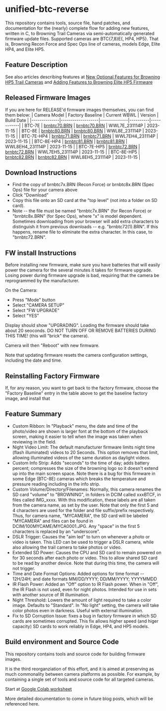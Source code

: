 # unified-btc-reverse

This repository contains tools, source file, hand patches, and documentation for the (nearly) complete flow for adding new features, written in C, to Browning Trail Cameras via semi-automatically generated firmware update files.  Supported cameras are BTC{7,8}E{, HP4, HP5}.  That is, Browning Recon Force and Spec Ops line of cameras, models Edge, Elite HP4, and Elite HP5. 

## Feature Description
See also articles describing features at [New Optional Features for Browning HP5 Trail Cameras](https://winterberrywildlife.ouroneacrefarm.com/2022/12/19/new-optional-features-for-browning-hp5-trail-cameras/)
and 
[Adding Features to Browning Elite HP5 Firmware](https://winterberrywildlife.ouroneacrefarm.com/2022/11/14/adding-features-to-browning-elite-hp5-firmware/)

## Released Firmware Images
If you are here for RELEASE'd firmware images themselves, you can find them below:
| Camera Model | Factory Baseline  | Current WBWL | Version  | Build Date |
|--------------|-------------------|--------------|----------|------------|
| BTC-7E | [brnbtc70.BRN](https://github.com/robertzak133/unified-btc-reverse/blob/main/targets/btc-7e/factory-firmware-images/BTC7E_2021_10_07/brnbtc70.BRN) | [brnbtc70.BRN](https://github.com/robertzak133/unified-btc-reverse/blob/main/targets/btc-7e/created-burn-images/RELEASE/brnbtc70.BRN) | WWL7E_231114P | 2023-11-15 |
| BTC-8E | [brnbtc80.BRN](https://github.com/robertzak133/unified-btc-reverse/blob/main/targets/btc-8e/factory-firmware-images/BTC8E_2021_10_07/brnbtc80.BRN) | [brnbtc80.BRN](https://github.com/robertzak133/unified-btc-reverse/blob/main/targets/btc-8e/created-burn-images/RELEASE/brnbtc80.BRN) | WWL8E_231114P | 2023-11-15 |
| BTC-7E-HP4 | [brnbtc71.BRN](https://github.com/robertzak133/unified-btc-reverse/blob/main/targets/btc-7e-hp4/factory-firmware-images/2023-02-01-ns/brnbtc71.BRN) | [brnbtc71.BRN](https://github.com/robertzak133/unified-btc-reverse/blob/main/targets/btc-7e-hp4/created-burn-images/RELEASE/brnbtc71.BRN) | WWL7EH4_231114P | 2023-11-15 |
| BTC-8E-HP4 | [brnbtc81.BRN](https://github.com/robertzak133/unified-btc-reverse/blob/main/targets/btc-8e-hp4/factory-firmware-images/2023-02-01-ns/brnbtc81.BRN) | [brnbtc81.BRN](https://github.com/robertzak133/unified-btc-reverse/blob/main/targets/btc-8e-hp4/created-burn-images/RELEASE/brnbtc81.BRN) | WWL8EH4_231114P | 2023-11-15 |
| BTC-7E-HP5 | [brnbtc72.BRN](https://github.com/robertzak133/unified-btc-reverse/blob/main/targets/btc-7e-hp5/factory-firmware-images/BTC7EH5_L10200F/brnbtc72.BRN) | [brnbtc72.BRN](https://github.com/robertzak133/unified-btc-reverse/blob/main/targets/btc-7e-hp5/created-burn-images/RELEASE/brnbtc72.BRN) | WWL7EH5_231114P | 2023-11-15 |
| BTC-8E-HP5 | [brnbtc82.BRN](https://github.com/robertzak133/unified-btc-reverse/blob/main/targets/btc-8e-hp5/factory-firmware-images/BTC8EH5_L10200F/brnbtc82.BRN) | [brnbtc82.BRN](https://github.com/robertzak133/unified-btc-reverse/blob/main/targets/btc-8e-hp5/created-burn-images/RELEASE/brnbtc82.BRN) | WWL8EH5_231114P | 2023-11-15 |

## Download Instructions
- Find the copy of brnbtc7x.BRN (Recon Force) or brnbtc8x.BRN (Spec Ops) file for your camera above
- Click "Download"
- Copy this file onto an SD card at the "top level" (not into a folder on SD card).  
- Note -- the file must be named "brnbtc7x.BRN" (for Recon Force) or "brnbtc8x.BRN" (for Spec Ops), where "x" is model dependent.  Sometimes downloading from your browser will add extra characters to distinguish it from previous downloads -- e.g. "brnbtc72(1).BRN".  If this happens, rename file to eliminate the extra character. In this case, to  "brnbtc72.BRN". 

## FW install Instructions

Before installing new firmware, make sure you have batteries that will easily power the camera for the several minutes it takes for firmware upgrade. Losing power during firmware upgrade is bad, requiring that the camera be reprogrammed by the manufacturer.  

On the Camera:
- Press "Mode" button 
- Select "CAMERA SETUP"
- Select "FW UPGRADE"
- Select "YES"

Display should show "UPGRADING".  Loading the firmware should take about 20 seoconds. DO NOT TURN OFF OR REMOVE BATTERIES DURING THIS TIME! (this will "brick" the camera).  

Camera will then "Reboot" with new firmware.

Note that updating firmware resets the camera configuration settings, including the date and time. 

## Reinstalling Factory Firmware
If, for any reason, you want to get back to the factory firmware, choose the "Factory Baseline" entry in the table above to get the baseline factory image, and install that



## Feature Summary
 * Custom Ribbon: In "Playback" menu, the date and time of the photo/video are shown is larger font at the bottom of the playback screen, making it easier to tell when the image was taken when reviewing in the field. 
 * Night Video Limit: The default manufacturer firmware limits night time (flash illuminated) videos to 20 Seconds.  This option removes that limit, allowing illuminated videos of the same duration as daylight videos.
 * Custom Info Strip: Adds "seconds" to the time of day; adds battery percent; compresses the size of the browning logo so it doesn't extend up into the main screen space.  Note there is a bug for this firmware in some Edge (BTC-8E) cameras which breaks the temperature and pressure reading including in the info strip.  
 * Custom Volume/Directory/Filenames: Normally, this camera renames the SD card "volume"  to "BROWNING", in folders in DCIM called xxxBTCF, in files called IMG_xxxx.  With this modification, these labels are all taken from the camera name, as set by the user.  Note that only the first 5 and 4 characters are used for the folder and file suffix/prefix respectively.  Thus, for camera name, "MYCAMERA", the SD card will be labeled "MYCAMERA" and files can be found in DCIM/100MYCAME/MYCA0001.JPG.  Any "space" in the first 5 characters is replaced by an "underscore".
 * DSLR Trigger: Causes the "aim led" to turn on whenever a photo or video is taken.  This LED can be used to trigger a DSLR camera, while also allowing the trail camera to take photos or video.
 * Extended SD Power: Causes the CPU and SD card to remain powered on for 30 seconds after each photo or video.  This to allow shared SD card to be read by another device.  Note that during this time, the camera will not trigger.
 * Time and Date Format Options: Added options for time format -- 12H/24H; and date formats MM/DD/YYYY; DD/MM/YYYY; YYYYMMDD
 * IR Flash Power: Added an "Off" option to IR Flash power.  When in "Off", the IR Flash is not used, even for night photos.  Intended for use in sets with another source of IR illumination. 
 * Night Threshold: Lowers the amount of light required to take a color image.  Defaults to "Standard".  In "No light" setting, the camera will take color photos even in darkness.  Useful with external illumination. 
 * Fix to SD Corruption Issue: fixes a bug in factory firmware in which SD cards are sometimes corrupted.  This fix allows higher speed (and higer capacity) SD cards to work reliably in Edge, HP4, and HP5 models. 
 
## Build environment and Source Code

This repository contains tools and source code for building firmware images.  

It is the third reorganziation of this effort, and it is aimed at preserving as much commonality between camera platforms as possible.  For example, by containing a single set of tools and source code for all targeted cameras.

Start at [Google Colab worksheet](https://github.com/robertzak133/unified-btc-reverse/blob/main/tools/colab/2023-01-30-Unified-BTC-BRN-FIle-Creator.ipynb) 

More detailed documentation to come in future blog posts, which will be referenced here. 



